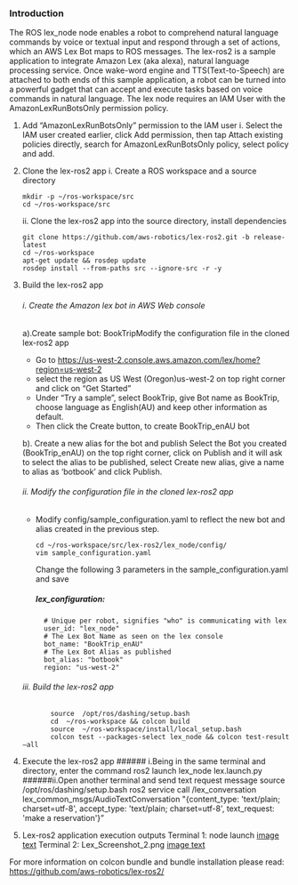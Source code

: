 ### Introduction
  The ROS lex_node node enables a robot to comprehend natural language commands by voice or textual input and respond through a set of actions, which an AWS Lex Bot maps to ROS messages. The lex-ros2 is a sample application to integrate Amazon Lex (aka alexa), natural language processing service. Once wake-word engine and TTS(Text-to-Speech) are attached to both ends of this sample application, a robot can be turned into a powerful gadget that can accept and execute tasks based on voice commands in natural language.
    The lex node requires an IAM User with the AmazonLexRunBotsOnly permission policy.  
 1.  Add “AmazonLexRunBotsOnly” permission to the IAM user
    i. Select the IAM user created earlier, click Add permission, then tap Attach existing policies directly, search for AmazonLexRunBotsOnly policy, select policy and add. 
 2. Clone the lex-ros2 app
    i. Create a ROS workspace and a source directory
    ```
    mkdir -p ~/ros-workspace/src 
    cd ~/ros-workspace/src
    ```
    ii. Clone the lex-ros2 app into the source directory, install dependencies
    ```
    git clone https://github.com/aws-robotics/lex-ros2.git -b release-latest
    cd ~/ros-workspace 
    apt-get update && rosdep update
    rosdep install --from-paths src --ignore-src -r -y
    ```
3.   Build the lex-ros2 app
       ###### i.  Create the Amazon lex bot in AWS Web console
        a).Create sample bot: BookTripModify the configuration file in the cloned lex-ros2 app
       - Go to https://us-west-2.console.aws.amazon.com/lex/home?region=us-west-2
       - select the region as US West (Oregon)us-west-2 on top right corner and click on “Get Started”
        - Under “Try a sample”, select BookTrip,  give Bot name as BookTrip, choose language as English(AU) and keep other information as default.
        - Then click the Create button, to create BookTrip_enAU bot
        
       b). Create a new alias for the bot and publish
        Select the Bot you created (BookTrip_enAU) on the top right corner, click on Publish and it will ask to select the alias to be published,  select Create new alias, give a name to alias as  ‘botbook’ and click Publish.
     ###### ii.  Modify the configuration file in the cloned lex-ros2 app
      - Modify config/sample_configuration.yaml to reflect the new bot and alias created in the previous step.
        ```
        cd ~/ros-workspace/src/lex-ros2/lex_node/config/
        vim sample_configuration.yaml
        ```
        Change the following 3 parameters in the sample_configuration.yaml and save  
        ##### lex_configuration:

        ```
          # Unique per robot, signifies "who" is communicating with lex
          user_id: "lex_node"
          # The Lex Bot Name as seen on the lex console
          bot_name: "BookTrip_enAU"
          # The Lex Bot Alias as published
          bot_alias: "botbook"
          region: "us-west-2"
         ``` 
         
      ###### iii.  Build the lex-ros2 app
                source  /opt/ros/dashing/setup.bash
                cd  ~/ros-workspace && colcon build
                source  ~/ros-workspace/install/local_setup.bash
                colcon test --packages-select lex_node && colcon test-result –all
                
4. Execute the lex-ros2 app
       ###### i.Being in the same terminal and directory, enter the command 
         ros2 launch lex_node lex.launch.py
      ######ii.Open another terminal and send text request message 
        source  /opt/ros/dashing/setup.bash
        ros2 service call /lex_conversation lex_common_msgs/AudioTextConversation "{content_type: 'text/plain; charset=utf-8', accept_type: 'text/plain; charset=utf-8', text_request: 'make a reservation'}”

5. Lex-ros2 application execution outputs
Terminal 1: node launch
[image text](image/Lex_Screenshot_1.png)
Terminal 2: Lex_Screenshot_2.png
[image text](image/Lex_Screenshot_2.png)

For more information on colcon bundle and bundle installation please read:
https://github.com/aws-robotics/lex-ros2/


